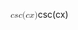 <span class="katex"><span class="katex-mathml"><math xmlns="http://www.w3.org/1998/Math/MathML"><semantics><mrow><mi>c</mi><mi>s</mi><mi>c</mi><mo stretchy="false">(</mo><mi>c</mi><mi>x</mi><mo stretchy="false">)</mo></mrow><annotation encoding="application/x-tex">csc(cx)</annotation></semantics></math></span><span class="katex-html" aria-hidden="true"><span class="base"><span class="strut" style="height:1em;vertical-align:-0.25em;"></span><span class="mord mathnormal">c</span><span class="mord mathnormal">s</span><span class="mord mathnormal">c</span><span class="mopen">(</span><span class="mord mathnormal">c</span><span class="mord mathnormal">x</span><span class="mclose">)</span></span></span></span>